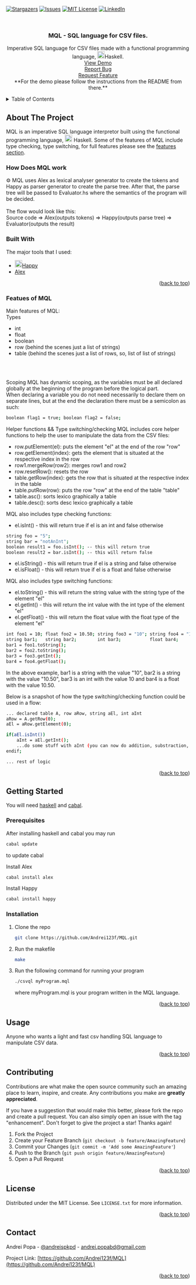 <div id="top"></div>


[![Stargazers][stars-shield]][stars-url]
[![Issues][issues-shield]][issues-url]
[![MIT License][license-shield]][license-url]
[![LinkedIn][linkedin-shield]][linkedin-url]



<!-- PROJECT LOGO -->
<br />
<div align="center">
  <h3 align="center">MQL - SQL language for CSV files.</h3>

  <p align="center">
    Imperative SQL language for CSV files made with a functional programming language, <img src="https://assets.website-files.com/62126aa407695905a4f073d0/621bd9bc08086c73487dce88_haskell-original.svg" alt="Vue logo" width=20 height=20>Haskell.
    <br />
    <a href="https://replit.com/@Andrei123f/MQL-1#examples.mql/">View Demo</a> <br />
    <a href="https://github.com/Andrei123f/MQL/issues">Report Bug</a><br />
    <a href="https://github.com/Andrei123f/MQL/issues">Request Feature</a> <br />
    **For the demo please follow the instructions from the README from there.**
  </p>
</div>



<!-- TABLE OF CONTENTS -->
<details>
  <summary>Table of Contents</summary>
  <ol>
    <li>
      <a href="#about-the-project">About The Project</a>
      <ul>
        <li><a href="#how-does-it-work">How Does RenderLingo work</a></li>
        <li><a href="#built-with">Built With</a></li>
        <li><a href="#full-features">Features of MQL</a></li>
      </ul>
    </li>
    <li>
      <a href="#getting-started">Getting Started</a>
      <ul>
        <li><a href="#prerequisites">Prerequisites</a></li>
        <li><a href="#installation">Installation</a></li>
      </ul>
    </li>
    <li><a href="#usage">Usage</a></li>
    <li><a href="#contributing">Contributing</a></li>
    <li><a href="#license">License</a></li>
    <li><a href="#contact">Contact</a></li>
  </ol>
</details>



<!-- ABOUT THE PROJECT -->
## About The Project
MQL is an imperative SQL language interpretor built using the functional programming language, <img src="https://assets.website-files.com/62126aa407695905a4f073d0/621bd9bc08086c73487dce88_haskell-original.svg" alt="Vue logo" width=20 height=20> Haskell. Some of the features of MQL include type checking, type switching, for full features please see the <a href="#full-features">features section</a>.


### How Does MQL work
<div id="how-does-it-work"></div>
⚙️ MQL uses Alex as lexical analyser generator to create the tokens and Happy as parser generator to create the parse tree. After that, the parse tree will be passed 
to Evaluator.hs where the semantics of the program will be decided.
<br />
<br />
The flow would look like this: <br />
Source code => Alex(outputs tokens) => Happy(outputs parse tree) => Evaluator(outputs the result)



### Built With
The major tools that I used: <br />
* <a href="https://www.haskell.org/happy/"><img src="https://www.haskell.org/happy/Happy.gif" alt="Happy logo" width=20 height=20>Happy</a> 
* <a href="https://www.haskell.org/alex/">Alex</a> 
<p align="right">(<a href="#top">back to top</a>)</p>

### Featues of MQL
<div id="full-features"></div>
Main features of MQL: <br />
Types <br />
<ul>
  <li>int</li>
  <li>float</li>
  <li>boolean</li>
  <li>row (behind the scenes just a list of strings)</li>
  <li>table (behind the scenes just a list of rows, so, list of list of strings)</li>  
</ul>
<br />
<br />

Scoping
MQL has dynamic scoping, as the variables must be all declared globally at the beginning of the program before the logical part. <br />
When declaring a variable you do not need necessarily to declare them on separate lines, but at the end the declaration there must be a semicolon as such:
  ```sh
  boolean flag1 = true; boolean flag2 = false;
  ```
  
Helper functions && Type switching/checking
MQL includes core helper functions to help the user to manipulate the data from the CSV files:
<ul>
  <li>row.putElement(el): puts the element "el" at the end of the row "row"</li>
  <li>row.getElement(index): gets the element that is situated at the respective index in the row</li>
  <li>row1.mergeRow(row2): merges row1 and row2</li>
  <li>row.resetRow(): resets the row</li>
  <li>table.getRow(index): gets the row that is situated at the respective index in the table</li>
  <li>table.putRow(row): puts the row "row" at the end of the table "table"</li>
  <li>table.asc(): sorts lexico graphically a table</li>
  <li>table.desc(): sorts desc lexico graphically a table</li>
</ul>

MQL also includes type checking functions:
* el.isInt() - this will return true if el is an int and false otherwise
``` sh
string foo = "5";
string bar = "notAnInt";
boolean result1 = foo.isInt(); -- this will return true
boolean result2 = bar.isInt(); -- this will return false
```
* el.isString() - this will return true if el is a string and false otherwise
* el.isFloat() - this will return true if el is a float and false otherwise

MQL also includes type switching functions:
* el.toString() - this will return the string value with the string type of the element "el" 
* el.getInt() - this will return the int value with the int type of the element "el" 
* el.getFloat() - this will return the float value with the float type of the element "el" 
``` sh
int foo1 = 10; float foo2 = 10.50; string foo3 = "10"; string foo4 = "10.50";
string bar1;   string bar2;        int bar3;           float bar4;
bar1 = foo1.toString(); 
bar2 = foo2.toString();
bar3 = foo3.getInt();
bar4 = foo4.getFloat();
```
In the above example, bar1 is a string with the value "10", bar2 is a string with the value "10.50", bar3 is an int with the value 10 and bar4 is a float with the value 10.50.

Below is a snapshot of how the type switching/checking function could be used in a flow:
``` sh
... declared table A, row aRow, string aEl, int aInt
aRow = A.getRow(0);
aEl = aRow.getElement(0);

if(aEl.isInt())
    aInt = aEl.getInt();
    ...do some stuff with aInt (you can now do addition, substraction, etc...)
endif;

... rest of logic
```
<p align="right">(<a href="#top">back to top</a>)</p>



<!-- GETTING STARTED -->
## Getting Started

You will need <a href="https://www.haskell.org/downloads/">haskell</a> and <a href="https://hackage.haskell.org/package/cabal-install">cabal</a>.


### Prerequisites

After installing haskell and cabal you may run
  ```sh
  cabal update
  ```
to update cabal


Install Alex
  ```sh
  cabal install alex
  ```
  
Install Happy
  ```sh
  cabal install happy
  ```

### Installation
1. Clone the repo
   ```sh
   git clone https://github.com/Andrei123f/MQL.git
   ```
2. Run the makefile
   ```sh
   make
   ```
3. Run the following command for running your program
   ```sh
   ./csvql myProgram.mql
   ```
   where myProgram.mql is your program written in the MQL language.

<p align="right">(<a href="#top">back to top</a>)</p>

<!-- USAGE EXAMPLES -->
## Usage
Anyone who wants a light and fast csv handling SQL language to manipulate CSV data.

<p align="right">(<a href="#top">back to top</a>)</p>

<!-- CONTRIBUTING -->
## Contributing

Contributions are what make the open source community such an amazing place to learn, inspire, and create. Any contributions you make are **greatly appreciated**.

If you have a suggestion that would make this better, please fork the repo and create a pull request. You can also simply open an issue with the tag "enhancement".
Don't forget to give the project a star! Thanks again!

1. Fork the Project
2. Create your Feature Branch (`git checkout -b feature/AmazingFeature`)
3. Commit your Changes (`git commit -m 'Add some AmazingFeature'`)
4. Push to the Branch (`git push origin feature/AmazingFeature`)
5. Open a Pull Request

<p align="right">(<a href="#top">back to top</a>)</p>



<!-- LICENSE -->
## License

Distributed under the MIT License. See `LICENSE.txt` for more information.

<p align="right">(<a href="#top">back to top</a>)</p>



<!-- CONTACT -->
## Contact

Andrei Popa - [@andreispkpd](https://twitter.com/andreispkpd) - andrei.popabd@gmail.com

Project Link: [https://github.com/Andrei123f/MQL](https://github.com/Andrei123f/MQL)

<p align="right">(<a href="#top">back to top</a>)</p>

<!-- MARKDOWN LINKS & IMAGES -->
<!-- https://www.markdownguide.org/basic-syntax/#reference-style-links -->
[contributors-shield]: https://img.shields.io/github/contributors/Andrei123f/MQL.svg?style=for-the-badge
[contributors-url]: https://github.com/Andrei123f/MQL/graphs/contributors
[forks-shield]: https://img.shields.io/github/forks/Andrei123f/MQL.svg?style=for-the-badge
[forks-url]: https://github.com/Andrei123f/MQL/network/members
[stars-shield]: https://img.shields.io/github/stars/Andrei123f/MQL.svg?style=for-the-badge
[stars-url]: https://github.com/Andrei123f/MQL/stargazers
[issues-shield]: https://img.shields.io/github/issues/Andrei123f/MQL.svg?style=for-the-badge
[issues-url]: https://github.com/Andrei123f/MQL/issues
[license-shield]: https://img.shields.io/github/license/Andrei123f/MQL.svg?style=for-the-badge
[license-url]: https://github.com/Andrei123f/MQL/blob/main/LICENSE.txt
[linkedin-shield]: https://img.shields.io/badge/-LinkedIn-black.svg?style=for-the-badge&logo=linkedin&colorB=555
[linkedin-url]: https://www.linkedin.com/in/andrei-popa-563916192
[product-screenshot]: https://github.com/Andrei123f/MQL/blob/main/public/cosmin_try.png
